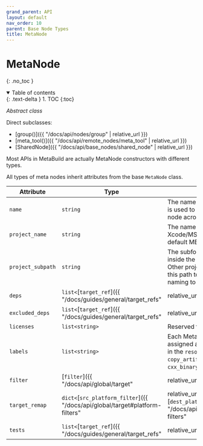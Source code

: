 ```yaml
---
grand_parent: API
layout: default
nav_order: 10
parent: Base Node Types
title: MetaNode
---
```


# MetaNode
{: .no_toc }


<details open markdown="block">
  <summary>
    Table of contents
  </summary>
  {: .text-delta }
1. TOC
{:toc}
</details>




*Abstract class*

Direct subclasses:

- [group()]({{ "/docs/api/nodes/group" | relative_url }})
- [meta_tool()]({{ "/docs/api/remote_nodes/meta_tool" | relative_url }})
- [SharedNode]({{ "/docs/api/base_nodes/shared_node" | relative_url }})

Most APIs in MetaBuild are actually MetaNode constructors with different types.

All types of meta nodes inherit attributes from the base `MetaNode` class.

| Attribute | Type | Description |
|-----------|------|-------------|
| `name` | `string` | The name of the meta node. This is used to uniquely identify the node across the project. |
| `project_name` | `string` | The name used to create the Xcode/MSVS/Cmake targets. By default MB uses the `name` property. |
| `project_subpath` | `string` | The subfolder used for this project inside the MSVS solution explorer. Other project types like Xcode use this path to change the scheme naming to allow better grouping. |
| `deps` | `list<`[`target_ref`]({{ "/docs/guides/general/target_refs" | relative_url }})`>` | List of nodes that the node depends on. |
| `excluded_deps` | `list<`[`target_ref`]({{ "/docs/guides/general/target_refs" | relative_url }})`>` | CxxNode's can use this to excluded flavors getting propagated to them to not get flavored. Also you can use this to escape flags getting inheritted from other CxxNode's. Note thate the latter usage has performance costs (needs reocomputation of the dependency graph), so it should be used with caution and only for MetaBuild default flags stored in the [bultin](https://git.corp.adobe.com/meta-build/meta-build/blob/0.2.68/metabuild/builtin/META.py) project. |
| `licenses` | `list<string>` | Reserved for future use. |
| `labels` | `list<string>` | Each MetaBuild node can be assigned a label. This can be used in the `resource_map` of `copy_artifacts()` and `cxx_binary()`. |
| `filter` | [`filter`]({{ "/docs/api/global/target" | relative_url }}) | Use this property to remove the node from specific platforms or configurations. |
| `target_remap` | `dict<`[`src_platform_filter`]({{ "/docs/api/global/target#platform-filters" | relative_url }})`, `[`dest_platform_filter`]({{ "/docs/api/global/target#platform-filters" | relative_url }})`>` | Remaps from the `src_platform_filter` platform to the `dest_platform_filter` platform. When a project needs to use `src_platform_filter`, MetaBuild will automatically switch to using the `dest_platform_filter` version instead. <br /><br />For example, on UWP sometimes it is needed to build some of the targets as regular Win32 projects. For more info check the [Building Win32 projects on UWP guide]({{ "/docs/guides/msvs/build_win32_on_uwp" | relative_url }}). <br/><br/>**Note** that this remapping can only be used with platform `filters` like `target.uwp`, `target.win32`, etc. |
| `tests` | `list<`[`target_ref`]({{ "/docs/guides/general/target_refs" | relative_url }})`>` | List of tests for the node, see [`test()`]({{ "/docs/api/nodes/test" | relative_url }}). |

